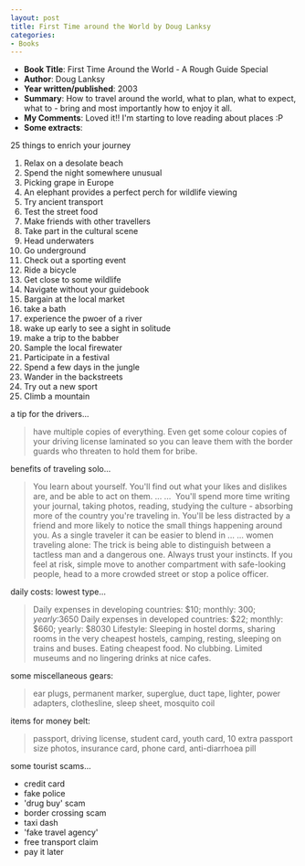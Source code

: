 ```yaml
---
layout: post
title: First Time around the World by Doug Lanksy
categories:
- Books
---
```



- **Book Title**: First Time Around the World - A Rough Guide Special
- **Author**: Doug Lanksy
- **Year written/published**: 2003
- **Summary**: How to travel around the world, what to plan, what to expect, what to - bring and most importantly how to enjoy it all.
- **My Comments**: Loved it!! I'm starting to love reading about places :P
- **Some extracts**:

25 things to enrich your journey

1. Relax on a desolate beach
2. Spend the night somewhere unusual
3. Picking grape in Europe
4. An elephant provides a perfect perch for wildlife viewing
5. Try ancient transport
6. Test the street food
7. Make friends with other travellers
8. Take part in the cultural scene
9. Head underwaters
10. Go underground
11. Check out a sporting event
12. Ride a bicycle
13. Get close to some wildlife
14. Navigate without your guidebook
15. Bargain at the local market
16. take a bath
17. experience the pwoer of a river
18. wake up early to see a sight in solitude
19. make a trip to the babber
20. Sample the local firewater
21. Participate in a festival
22. Spend a few days in the jungle
23. Wander in the backstreets
24. Try out a new sport
25. Climb a mountain

a tip for the drivers...

> have multiple copies of everything. Even get some colour copies of your driving license laminated so you can leave them with the border guards who threaten to hold them for bribe.

benefits of traveling solo...

> You learn about yourself. You'll find out what your likes and dislikes are, and be able to act on them. ... ...  You'll spend more time writing your journal, taking photos, reading, studying the culture - absorbing more of the country you're traveling in. You'll be less distracted by a friend and more likely to notice the small things happening around you. As a single traveler it can be easier to blend in ... ... women traveling alone: The trick is being able to distinguish between a tactless man and a dangerous one. Always trust your instincts. If you feel at risk, simple move to another compartment with safe-looking people, head to a more crowded street or stop a police officer.

daily costs: lowest type...

> Daily expenses in developing countries: $10; monthly: $300; yearly:$3650 Daily expenses in developed countries: $22; monthly: $660; yearly: $8030 Lifestyle: Sleeping in hostel dorms, sharing rooms in the very cheapest hostels, camping, resting, sleeping on trains and buses. Eating cheapest food. No clubbing. Limited museums and no lingering drinks at nice cafes.

some miscellaneous gears:

> ear plugs, permanent marker, superglue, duct tape, lighter, power adapters, clothesline, sleep sheet, mosquito coil

items for money belt:

> passport, driving license, student card, youth card, 10 extra passport size photos, insurance card, phone card, anti-diarrhoea pill

some tourist scams...

- credit card
- fake police
- 'drug buy' scam
- border crossing scam
- taxi dash
- 'fake travel agency'
- free transport claim
- pay it later
